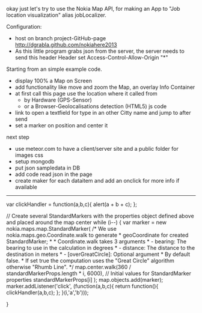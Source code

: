 okay just let's try to use the Nokia Map API,
for making an App to "Job location visualization" alias jobLocalizer.

Configuration:
- host on branch project-GitHub-page http://dgrabla.github.com/nokiahere2013
- As this little program grabs json from the server, the server needs to send this header
 Header set Access-Control-Allow-Origin "*"


Starting from an simple example code.
 - display 100% a Map on Screen
 - add functionality like move and zoom the Map, an overlay Info Container
 - at first call this page use the location where it called from
    - by Hardware (GPS-Sensor)
    - or a Browser-Geolocalisations detection (HTML5) js code
 - link to open a textfield for type in an other Citty name and jump to after send
 - set a marker on position and center it

next step
 - use meteor.com to have a client/server site and a public folder for images css
 - setup mongodb
 - put json sampledata in DB
 - add code read json in the page 
 - create maker for each dataitem and add an onclick for more info if available


-------------

var clickHandler = function(a,b,c){
  alert(a + b + c);
};


// Create several StandardMarkers with the properties object defined above and placed around the map center
while (i--) {
	var marker = new nokia.maps.map.StandardMarker(
		/* We use  nokia.maps.geo.Coordinate.walk to generate
		 * geoCoordinate for created StandardMarker;
		 * 
		 * Coordinate.walk takes 3 arguments
		 * 		- bearing: The bearing to use in the calculation in degrees 
		 * 		- distance: The distance to the destination in meters 
		 * 		- [overGreatCircle]: Optional argument
		 * 				By default false. 
		 * 				If set true the computation uses the "Great Circle" algorithm otherwise "Rhumb Line". 
		 */
		map.center.walk(360 / standardMarkerProps.length * i, 6000), 
		// Initial values for StandardMarker properties
		standardMarkerProps[i] 
	);
	map.objects.add(marker);
	marker.addListener('click', (function(a,b,c){
		return function(){
			clickHandler(a,b,c);
		};
	}(i,'a','b')));
	
}